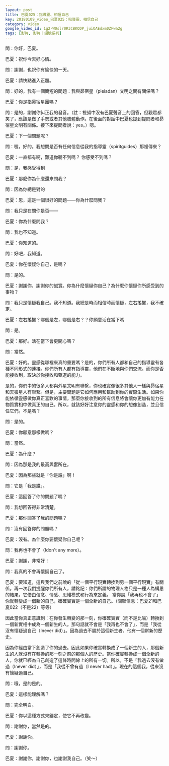 ```yaml
---
layout: post
title: 巴夏025：指導靈、相信自己
key: 20180109_video_巴夏025：指導靈、相信自己
category: video
google_video_id: 1g2-W0slr0R3CBKODP_juiOAEdxm0ZFwa2g
tags: [影片, 影片｜編號系列]
---
```



問：你好，巴夏。

巴夏：祝你今天好心情。

問：謝謝，也祝你有愉快的一天。

巴夏：請快點進入正題。

問：好的，我有一個簡短的問題：我與昴宿星（pleiadan）文明之間有關係嗎？

巴夏：你是指昴宿星團嗎？

問：是的，謝謝你糾正我的發音。（註：視頻中沒有巴夏聲音上的回答，但觀眾都笑了，應該是做了手勢或者其他肢體動作。在後面的對話中巴夏也提到提問者和昴宿星文明有關係。接下來提問者說：yes。）嗯。

巴夏：下一個問題呢？

問：喔，好的。我想問是否有任何信息從我的指導靈（spiritguides）那裡傳來？

巴夏：一直都有啊，難道你聽不到嗎？ 你感受不到嗎？

問：是，我感受得到

巴夏：那麼你為什麼還來問我？

問：因為你總是對的

巴夏：恩，這是一個很好的問題——你為什麼問我？

問：我只是在問你是否——

巴夏：你為什麼問我？

問：我也不知道。

巴夏：你知道的。

問：好吧，我知道。

巴夏：你在懷疑你自己，是嗎？

問：是的。

巴夏：謝謝你，謝謝你的誠實。你為什麼懷疑你自己？為什麼你懷疑你所感受到的事物？

問：我只是懷疑我自己。我不知道。我總是時而相信時而懷疑，左右搖擺，我不確定。

巴夏：左右搖擺？哪個是左，哪個是右？？你願意活在當下嗎

問：是。

巴夏：那好。活在當下會更開心嗎？

問：當然。

巴夏：好的。靈感從哪裡來真的重要嗎？是的，你們所有人都和自己的指導靈有各種不同形式的連接。你們所有人都有指導靈，他們在不斷地與你們交流。而你是否能接收到，取決於你接收和甄選的能力。

是的，你們中的很多人都與外星文明有聯繫，你也確實像很多其他人一樣與昴宿星和天狼星人有聯繫。但是，主要問題是它如何應用和幫助到你的實際生活。如果你能依循靈感做你真正喜歡的事情，那麼你接收到的所有信息將會讓你更加有能力在物質實相中做真正的自己。所以，就該好好注意你的靈感和你的想像創造，並且信任它們。不是嗎？

問：是的。

巴夏：你願意那樣做嗎？

問：當然。

巴夏：為什麼？

問：因為那是我的最高興奮所在。

巴夏：因為那些就是「你是誰」啊！

問：它是「我是誰」。

巴夏：這回答了你的問題了嗎？

問：我想回答得非常清楚。

巴夏：那你回答了我的問題嗎？

問：沒有回答你的問題嗎？

巴夏：沒有。為什麼你要懷疑你自己呢？

問：我再也不會了（Idon't any more）。

巴夏：謝謝，非常好！

問：我真的不會再懷疑自己了。

巴夏：要知道，這與我們之前說的「從一個平行現實轉換到另一個平行現實」有關係。再一次我們提醒你們所有人，請銘記：你們所謂的物理人格只是一種人為構思的結果，它借由信念、情感、思維模式和行為來定義。 當你說「我再也不會了」你就轉變成一個新的自己，確確實實是一個全新的自己。（關聯信息：巴夏21和巴夏022（不是22）等等）

因此當你真正意識到：在你發生轉變的那一刻，你確確實實（而不是比喻）轉換到一個新實相中成為一個新生的人。那句話就不會是「我再也不會了」，而是「我從沒有懷疑過自己（Inever did）」。因為過去不屬於這個新生者，他有一個嶄新的歷史。

因為你經由當下創造了你的過去。因此如果你確實轉換成了一個新生的人，那個新生的人就沒有在轉換的那一刻之前的那個人的歷史。當你確實轉換成一個全新的人，你就已經為自己創造了這條時間線上的所有一切。所以，不是「我過去沒有做過（Inever did）」，而是「我從不曾有過（I never had）」。現在的這個我，從來沒有懷疑過自己。

問：哦，是的是的。

巴夏：這樣能理解嗎？

問：完全明白。

巴夏：你以這種方式來錨定，使它不再改變。

問：謝謝你，當然是的。

巴夏：謝謝你。

問：謝謝你。

巴夏：謝謝你，謝謝你，也謝謝我自己。（笑～）
